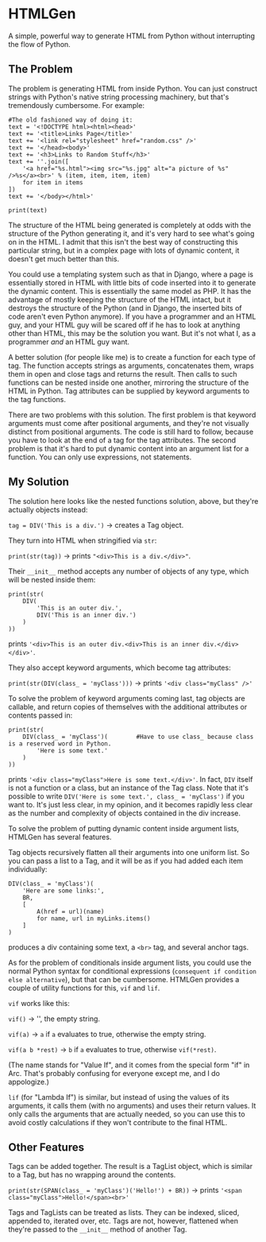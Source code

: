# HTMLGen
A simple, powerful way to generate HTML from Python without interrupting the flow of Python.

## The Problem

The problem is generating HTML from inside Python. You can just construct strings with Python's native string processing machinery, but that's tremendously cumbersome. For example:
```
#The old fashioned way of doing it:
text = '<!DOCTYPE html><html><head>'
text += '<title>Links Page</title>'
text += '<link rel="stylesheet" href="random.css" />'
text += '</head><body>'
text += '<h3>Links to Random Stuff</h3>'
text += ''.join([
    '<a href="%s.html"><img src="%s.jpg" alt="a picture of %s" />%s</a><br>' % (item, item, item, item)
    for item in items
])
text += '</body></html>'

print(text)
```
The structure of the HTML being generated is completely at odds with the structure of the Python generating it, and it's very hard to see what's going on in the HTML. I admit that this isn't the best way of constructing this particular string, but in a complex page with lots of dynamic content, it doesn't get much better than this.

You could use a templating system such as that in Django, where a page is essentially stored in HTML with little bits of code inserted into it to generate the dynamic content. This is essentially the same model as PHP. It has the advantage of mostly keeping the structure of the HTML intact, but it destroys the structure of the Python (and in Django, the inserted bits of code aren't even Python anymore). If you have a programmer and an HTML guy, and your HTML guy will be scared off if he has to look at anything other than HTML, this may be the solution you want. But it's not what I, as a programmer *and* an HTML guy want.

A better solution (for people like me) is to create a function for each type of tag. The function accepts strings as arguments, concatenates them, wraps them in open and close tags and returns the result. Then calls to such functions can be nested inside one another, mirroring the structure of the HTML in Python. Tag attributes can be supplied by keyword arguments to the tag functions.

There are two problems with this solution. The first problem is that keyword arguments must come after positional arguments, and they're not visually distinct from positional arguments. The code is still hard to follow, because you have to look at the end of a tag for the tag attributes. The second problem is that it's hard to put dynamic content into an argument list for a function. You can only use expressions, not statements.

## My Solution

The solution here looks like the nested functions solution, above, but they're actually objects instead:

`tag = DIV('This is a div.')` -> creates a Tag object.

They turn into HTML when stringified via `str`:

`print(str(tag))` -> prints `"<div>This is a div.</div>"`.

Their `__init__` method accepts any number of objects of any type, which will be nested inside them:
```
print(str(
    DIV(
        'This is an outer div.',
        DIV('This is an inner div.')
    )
))
```
prints `'<div>This is an outer div.<div>This is an inner div.</div></div>'`.

They also accept keyword arguments, which become tag attributes:

`print(str(DIV(class_ = 'myClass')))` -> prints `'<div class="myClass" />'`

To solve the problem of keyword arguments coming last, tag objects are callable, and return copies of themselves with the additional attributes or contents passed in:
```
print(str(
    DIV(class_ = 'myClass')(        #Have to use class_ because class is a reserved word in Python.
        'Here is some text.'
    )
))
```
prints `'<div class="myClass">Here is some text.</div>'`. In fact, `DIV` itself is not a function or a class, but an instance of the Tag class. Note that it's possible to write `DIV('Here is some text.', class_ = 'myClass')` if you want to. It's just less clear, in my opinion, and it becomes rapidly less clear as the number and complexity of objects contained in the div increase.

To solve the problem of putting dynamic content inside argument lists, HTMLGen has several features.

Tag objects recursively flatten all their arguments into one uniform list. So you can pass a list to a Tag, and it will be as if you had added each item individually:
```
DIV(class_ = 'myClass')(
    'Here are some links:',
    BR,
    [
        A(href = url)(name)
        for name, url in myLinks.items()
    ]
)
```
produces a div containing some text, a `<br>` tag, and several anchor tags.

As for the problem of conditionals inside argument lists, you could use the normal Python syntax for conditional expressions (`consequent if condition else alternative`), but that can be cumbersome. HTMLGen provides a couple of utility functions for this, `vif` and `lif`.

`vif` works like this:

`vif()` -> '', the empty string.

`vif(a)` -> `a` if `a` evaluates to true, otherwise the empty string.

`vif(a b *rest)` -> `b` if `a` evaluates to true, otherwise `vif(*rest)`.

(The name stands for "Value If", and it comes from the special form "if" in Arc. That's probably confusing for everyone except me, and I do appologize.)

`lif` (for "Lambda If") is similar, but instead of using the values of its arguments, it calls them (with no arguments) and uses their return values. It only calls the arguments that are actually needed, so you can use this to avoid costly calculations if they won't contribute to the final HTML.

## Other Features

Tags can be added together. The result is a TagList object, which is similar to a Tag, but has no wrapping around the contents.

`print(str(SPAN(class_ = 'myClass')('Hello!') + BR))` -> prints `'<span class="myClass">Hello!</span><br>'`

Tags and TagLists can be treated as lists. They can be indexed, sliced, appended to, iterated over, etc. Tags are not, however, flattened when they're passed to the `__init__` method of another Tag.
